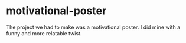 # motivational-poster
The project we had to make was a motivational poster. I did mine with a funny and more relatable twist.
